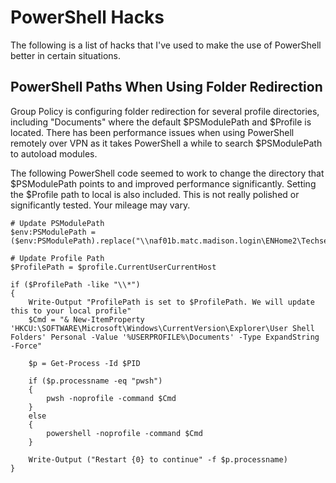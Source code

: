 # PowerShell Hacks

The following is a list of hacks that I've used to make the use of PowerShell better in certain situations. 

## PowerShell Paths When Using Folder Redirection
Group Policy is configuring folder redirection for several profile directories, including "Documents" where the default $PSModulePath and $Profile is located.  There has been performance issues when using PowerShell remotely over VPN as it takes PowerShell a while to search $PSModulePath to autoload modules. 

The following PowerShell code seemed to work to change the directory that $PSModulePath points to and improved performance significantly. Setting the $Profile path to local is also included. This is not really polished or significantly tested. Your mileage may vary. 

```
# Update PSModulePath
$env:PSModulePath = ($env:PSModulePath).replace("\\naf01b.matc.madison.login\ENHome2\Techservices\JStreeter\Documents\PowerShell\Modules","C:\Users\JStreeter\Documents\PowerShell\Modules")

# Update Profile Path
$ProfilePath = $profile.CurrentUserCurrentHost

if ($ProfilePath -like "\\*")
{
	Write-Output "ProfilePath is set to $ProfilePath. We will update this to your local profile"
	$Cmd = "& New-ItemProperty 'HKCU:\SOFTWARE\Microsoft\Windows\CurrentVersion\Explorer\User Shell Folders' Personal -Value '%USERPROFILE%\Documents' -Type ExpandString -Force"
	
	$p = Get-Process -Id $PID
	
	if ($p.processname -eq "pwsh")
	{
		pwsh -noprofile -command $Cmd
	}
	else
	{
		powershell -noprofile -command $Cmd
	}
	
	Write-Output ("Restart {0} to continue" -f $p.processname)
}
```
